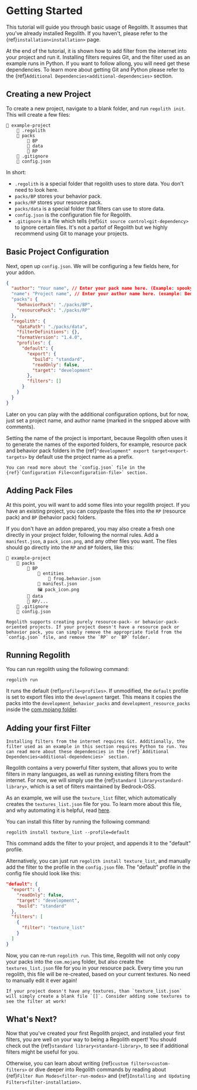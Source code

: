 # Getting Started
This tutorial will guide you through basic usage of Regolith. It assumes that you've already installed Regolith. If you haven't, please refer to the {ref}`installation<installation>` page.

At the end of the tutorial, it is shown how to add filter from the internet into your project and run it. Installing filters requires Git, and the filter used as an example runs in Python. If you want to follow allong, you will need get these dependencies. To learn more about getting Git and Python please refer to the {ref}`Additional Dependencies<additional-dependencies>` section.

## Creating a new Project

To create a new project, navigate to a blank folder, and run `regolith init`. This will create a few files:

```text
📂 example-project
    📂 .regolith
    📂 packs
        📂 BP
        📂 data
        📂 RP
    📄 .gitignore
    📄 config.json
```

In short:
 - `.regolith` is a special folder that regolith uses to store data. You don't need to look here.
 - `packs/BP` stores your behavior pack.
 - `packs/RP` stores your resource pack.
 - `packs/data` is a special folder that filters can use to store data.
 - `config.json` is the configuration file for Regolith.
 - `.gitignore` is a file which tells {ref}`Git source control<git-dependency>` to ignore certain files. It's not a partof of Regolith but we highly recommend using Git to manage your projects.

## Basic Project Configuration

Next, open up `config.json`. We will be configuring a few fields here, for your addon.

```json
{
  "author": "Your name", // Enter your pack name here. (Example: spooky_gravestones)
  "name": "Project name", // Enter your author name here. (example: Bedrock-OSS)
  "packs": {
    "behaviorPack": "./packs/BP",
    "resourcePack": "./packs/RP"
  },
  "regolith": {
    "dataPath": "./packs/data",
    "filterDefinitions": {},
    "formatVersion": "1.4.0",
    "profiles": {
      "default": {
        "export": {
          "build": "standard",
          "readOnly": false,
          "target": "development"
        },
        "filters": []
      }
    }
  }
}
```

Later on you can play with the additional configuration options, but for now, just set a project name, and author name (marked in the snipped above with comments).

Setting the name of the project is important, because Regolith often uses it to generate the names of the exported folders, for example, resource pack and behavior pack folders in the {ref}`"development" export target<export-targets>` by default use the project name as a prefix.

```{note}
You can read more about the `config.json` file in the {ref}`Configuration File<configuration-file>` section.
```

## Adding Pack Files

At this point, you will want to add some files into your regolith project. If you have an existing project, you can copy/paste the files into the `RP` (resource pack) and `BP` (behavior pack) folders. 

If you don't have an addon prepared, you may also create a fresh one directly in your project folder, following the normal rules. Add a `manifest.json`, a `pack_icon.png`, and any other files you want. The files should go directly into the `RP` and `BP` folders, like this:

```text
📂 example-project
    📂 packs
        📂 BP
            📂 entities
                📄 frog.behavior.json
            📄 manifest.json
            🖼️ pack_icon.png
        📂 data
        📂 RP/...
    📄 .gitignore
    📄 config.json
```

```{note}
Regolith supports creating purely resource-pack- or behavior-pack-oriented projects. If your project doesn't have a resource pack or behavior pack, you can simply remove the appropriate field from the `config.json` file, and remove the `RP` or `BP` folder.
```

## Running Regolith

You can run regolith using the following command:
```
regolith run
```
It runs the default {ref}`profile<profiles>`. If unmodified, the `default` profile is set to export files into the `development` target. This means it copies the packs into the `development_behavior_packs` and `development_resource_packs` inside the [com.mojang folder](https://wiki.bedrock.dev/guide/project-setup.html#the-com-mojang-folder).

## Adding your first Filter

```{warning}
Installing filters from the internet requires Git. Additionally, the filter used as an example in this section requires Python to run. You can read more about these dependencies in the {ref}`Additional Dependencies<additional-dependencies>` section.
```

Regolith contains a very powerful filter system, that allows you to write filters in many languages, as well as running existing filters from the internet. For now, we will simply use the {ref}`standard library<standard-library>`, which is a set of filters maintained by Bedrock-OSS.

As an example, we will use the `texture_list` filter, which automatically creates the `textures_list.json` file for you. To learn more about this file, and why automating it is helpful, read [here](https://wiki.bedrock.dev/concepts/textures-list.html).

You can install this filter by running the following command:
```
regolith install texture_list --profile=default
``` 
This command adds the filter to your project, and appends it to the "default" profile.

Alternatively, you can just run `regolith install texture_list`, and manually add the filter to the profile in the `config.json` file. The "default" profile in the config file should look like this:
```json
"default": {
  "export": {
    "readOnly": false,
    "target": "development",
    "build": "standard"
  },
  "filters": [
    {
      "filter": "texture_list"
    }
  ]
}
```
Now, you can re-run `regolith run`. This time, Regolith will not only copy your packs into the `com.mojang` folder, but also create the `textures_list.json` file for you in your resource pack. Every time you run regolith, this file will be re-created, based on your current textures. No need to manually edit it ever again!

```{warning}
If your project doesn't have any textures, than `texture_list.json` will simply create a blank file `[]`. Consider adding some textures to see the filter at work!
```

## What's Next?

Now that you've created your first Regolith project, and installed your first filters, you are well on your way to being a Regolith expert! You should check out the {ref}`standard library<standard-library>`, to see if additional filters might be useful for you.

Otherwise, you can learn about writing {ref}`custom filters<custom-filters>` or dive deeper into Regolith commands by reading about {ref}`Filter Run Modes<filter-run-modes>` and {ref}`Installing and Updating Filters<filter-installation>`.
